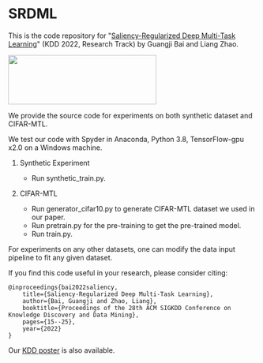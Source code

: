 # SRDML

This is the code repository for "[Saliency-Regularized Deep Multi-Task Learning](https://dl.acm.org/doi/abs/10.1145/3534678.3539442)" (KDD 2022, Research Track) by Guangji Bai and Liang Zhao.  

<img src="[https://your-image-url.type](https://user-images.githubusercontent.com/43455162/186446503-4fadfd80-22c0-426f-a796-723bbb785059.PNG)" width="300" height="100">

We provide the source code for experiments on both synthetic dataset and CIFAR-MTL.

We test our code with Spyder in Anaconda, Python 3.8, TensorFlow-gpu x2.0 on a Windows machine.

1. Synthetic Experiment

   - Run synthetic_train.py.

2. CIFAR-MTL

   - Run generator_cifar10.py to generate CIFAR-MTL dataset we used in our paper.
   - Run pretrain.py for the pre-training to get the pre-trained model.
   - Run train.py.

For experiments on any other datasets, one can modify the data input pipeline to fit any given dataset.


If you find this code useful in your research, please consider citing:

    @inproceedings{bai2022saliency,
        title={Saliency-Regularized Deep Multi-Task Learning},
        author={Bai, Guangji and Zhao, Liang},
        booktitle={Proceedings of the 28th ACM SIGKDD Conference on Knowledge Discovery and Data Mining},
        pages={15--25},
        year={2022}
    }

Our [KDD poster](https://github.com/BaiTheBest/SRDML/blob/main/SRDML%20poster.pdf) is also available.
